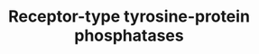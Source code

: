 ---
authors:
- ReactomeTeam
description: 'Like neurexins, Receptor-like protein tyrosine phosphatases (RPTPs)
  make trans-synaptic adhesion complexes with multiple postsynaptic binding partners
  to regulate synapse organization. The type IIa RPTPs include three members, Receptor-type
  tyrosine-protein phosphatase F (PTPRF) sometimes referred to as leukocyte common
  antigen-related (LAR), Receptor-type tyrosine-protein phosphatase sigma (PTPRS)
  and Receptor-type tyrosine-protein phosphatase delta (PTPRD). These proteins contain
  typical cell adhesion immunoglobulin-like (Ig) and fibronectin III (FNIII) domains,
  suggesting the involvement of RPTPs in cell-cell and cell-matrix interactions. To
  date, six different types of postsynaptic organizers for type-IIa RPTPs have been
  reported: interleukin-1 receptor accessory protein (IL1RAP, IL-1RAcP) (Yoshida et
  al. 2012), IL-1RAcP-like-1 (IL1RAPL1) (Yoshida et al. 2011), Neurotrophin receptor
  tyrosine kinase 3 (NTRK3, TrkC) (Takahashi et al. 2011), Leucine-rich repeat-containing
  protein 4B (LRRC4B, Netrin-G ligand-3, NGL-3) (Woo et al. 2009, Kwon et al. 2010),
  the Slit- and Trk-like (Slitrk) family proteins (Takahashi et al. 2012, Yim et al.
  2013, Yamagata et al. 2015) and the liprins (Serra-PagÃ¨s et al. 1998, Dunah et
  al. 2005).   View original pathway at [http://www.reactome.org/PathwayBrowser/#DIAGRAM=388844
  Reactome].'
last-edited: 2021-01-25
organisms:
- Homo sapiens
redirect_from:
- /index.php/Pathway:WP4046
- /instance/WP4046
schema-jsonld:
- '@context': https://schema.org/
  '@id': https://wikipathways.github.io/pathways/WP4046.html
  '@type': Dataset
  creator:
    '@type': Organization
    name: WikiPathways
  description: 'Like neurexins, Receptor-like protein tyrosine phosphatases (RPTPs)
    make trans-synaptic adhesion complexes with multiple postsynaptic binding partners
    to regulate synapse organization. The type IIa RPTPs include three members, Receptor-type
    tyrosine-protein phosphatase F (PTPRF) sometimes referred to as leukocyte common
    antigen-related (LAR), Receptor-type tyrosine-protein phosphatase sigma (PTPRS)
    and Receptor-type tyrosine-protein phosphatase delta (PTPRD). These proteins contain
    typical cell adhesion immunoglobulin-like (Ig) and fibronectin III (FNIII) domains,
    suggesting the involvement of RPTPs in cell-cell and cell-matrix interactions.
    To date, six different types of postsynaptic organizers for type-IIa RPTPs have
    been reported: interleukin-1 receptor accessory protein (IL1RAP, IL-1RAcP) (Yoshida
    et al. 2012), IL-1RAcP-like-1 (IL1RAPL1) (Yoshida et al. 2011), Neurotrophin receptor
    tyrosine kinase 3 (NTRK3, TrkC) (Takahashi et al. 2011), Leucine-rich repeat-containing
    protein 4B (LRRC4B, Netrin-G ligand-3, NGL-3) (Woo et al. 2009, Kwon et al. 2010),
    the Slit- and Trk-like (Slitrk) family proteins (Takahashi et al. 2012, Yim et
    al. 2013, Yamagata et al. 2015) and the liprins (Serra-PagÃ¨s et al. 1998, Dunah
    et al. 2005).   View original pathway at [http://www.reactome.org/PathwayBrowser/#DIAGRAM=388844
    Reactome].'
  keywords:
  - IL1RAP-1
  - SLITRK1-6:PTPRD
  - 'SLITRK6 '
  - 'SLITRK1 '
  - 'Alpha-liprins '
  - PTPRD:IL1RAP-1
  - 'PTPRS '
  - NTRK3
  - LRRC4B:PTPRF,PTPRS,PTPRD
  - LAR,PTPRS,PTPRD:Liprins
  - PTPRF, PTPRS, PTPRD
  - 'PTPRD '
  - SLITRK1-6
  - 'SLITRK4 '
  - 'PTPRF '
  - LRRC4B
  - Liprins
  - 'SLITRK2 '
  - 'NTRK3 '
  - PTPRS:NTRK3
  - PTPRD
  - 'IL1RAPL2 '
  - 'SLITRK3 '
  - IL1RAPL1,(IL1RAPL2)
  - 'LRRC4B '
  - 'IL1RAPL1 '
  - PTPRS
  - PTPRD:IL1RAPL1,(IL1RAPL2)
  - 'SLITRK5 '
  - 'IL1RAP-1 '
  - 'Beta-liprins '
  license: CC0
  name: Receptor-type tyrosine-protein phosphatases
seo: CreativeWork
title: Receptor-type tyrosine-protein phosphatases
wpid: WP4046
---